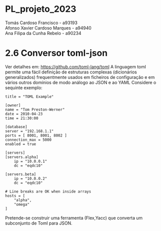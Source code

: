 # PL_projeto_2023

  Tomás Cardoso Francisco - a93193\
  Afonso Xavier Cardoso Marques - a94940\
  Ana Filipa da Cunha Rebelo - a90234

# 2.6 Conversor toml-json

Ver detalhes em: https://github.com/toml-lang/toml
A linguagem toml permite uma fácil definição de estruturas complexas (dicionários generalizados) frequentmente usados em
ficheiros de configuração e em vários outros domínios de modo análogo ao JSON e ao YAML
Considere o sequinte exemplo:

	title = "TOML Example"

	[owner]
	name = "Tom Preston-Werner"
	date = 2010-04-23
	time = 21:30:00

	[database]
	server = "192.168.1.1"
	ports = [ 8001, 8001, 8002 ]
	connection_max = 5000
	enabled = true

	[servers]
	[servers.alpha]
	    ip = "10.0.0.1"
	    dc = "eqdc10"

	[servers.beta]
	    ip = "10.0.0.2"
	    dc = "eqdc10"

	# Line breaks are OK when inside arrays
	hosts = [
	    "alpha",
	    "omega"
	]

Pretende-se construir uma ferramenta (Flex,Yacc) que converta um subconjunto de Toml para JSON.
